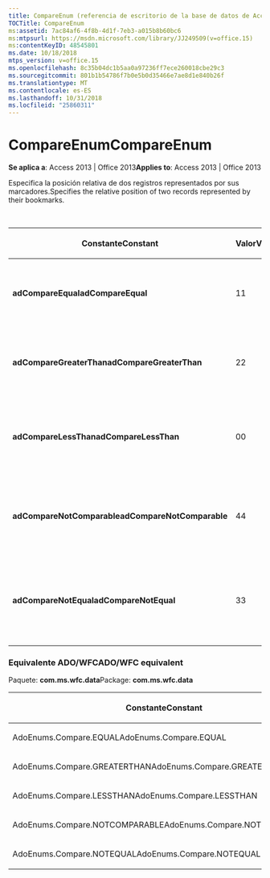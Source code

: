 ```yaml
---
title: CompareEnum (referencia de escritorio de la base de datos de Access)
TOCTitle: CompareEnum
ms:assetid: 7ac84af6-4f8b-4d1f-7eb3-a015b8b60bc6
ms:mtpsurl: https://msdn.microsoft.com/library/JJ249509(v=office.15)
ms:contentKeyID: 48545801
ms.date: 10/18/2018
mtps_version: v=office.15
ms.openlocfilehash: 8c35b04dc1b5aa0a97236ff7ece260018cbe29c3
ms.sourcegitcommit: 801b1b54786f7b0e5b0d35466e7ae8d1e840b26f
ms.translationtype: MT
ms.contentlocale: es-ES
ms.lasthandoff: 10/31/2018
ms.locfileid: "25860311"
---
```

# <a name="compareenum"></a><span data-ttu-id="85d1e-102">CompareEnum</span><span class="sxs-lookup"><span data-stu-id="85d1e-102">CompareEnum</span></span>

<span data-ttu-id="85d1e-103">**Se aplica a**: Access 2013 | Office 2013</span><span class="sxs-lookup"><span data-stu-id="85d1e-103">**Applies to**: Access 2013 | Office 2013</span></span>

<span data-ttu-id="85d1e-104">Especifica la posición relativa de dos registros representados por sus marcadores.</span><span class="sxs-lookup"><span data-stu-id="85d1e-104">Specifies the relative position of two records represented by their bookmarks.</span></span>

<br/>

<table>
<colgroup>
<col style="width: 33%" />
<col style="width: 33%" />
<col style="width: 33%" />
</colgroup>
<thead>
<tr class="header">
<th><p><span data-ttu-id="85d1e-105">Constante</span><span class="sxs-lookup"><span data-stu-id="85d1e-105">Constant</span></span></p></th>
<th><p><span data-ttu-id="85d1e-106">Valor</span><span class="sxs-lookup"><span data-stu-id="85d1e-106">Value</span></span></p></th>
<th><p><span data-ttu-id="85d1e-107">Descripción</span><span class="sxs-lookup"><span data-stu-id="85d1e-107">Description</span></span></p></th>
</tr>
</thead>
<tbody>
<tr class="odd">
<td><p><span data-ttu-id="85d1e-108"><strong>adCompareEqual</strong></span><span class="sxs-lookup"><span data-stu-id="85d1e-108"><strong>adCompareEqual</strong></span></span></p></td>
<td><p><span data-ttu-id="85d1e-109">1</span><span class="sxs-lookup"><span data-stu-id="85d1e-109">1</span></span></p></td>
<td><p><span data-ttu-id="85d1e-110">Indica que los marcadores son iguales.</span><span class="sxs-lookup"><span data-stu-id="85d1e-110">Indicates that the bookmarks are equal.</span></span></p></td>
</tr>
<tr class="even">
<td><p><span data-ttu-id="85d1e-111"><strong>adCompareGreaterThan</strong></span><span class="sxs-lookup"><span data-stu-id="85d1e-111"><strong>adCompareGreaterThan</strong></span></span></p></td>
<td><p><span data-ttu-id="85d1e-112">2</span><span class="sxs-lookup"><span data-stu-id="85d1e-112">2</span></span></p></td>
<td><p><span data-ttu-id="85d1e-113">Indica que el primer marcador está después del segundo.</span><span class="sxs-lookup"><span data-stu-id="85d1e-113">Indicates that the first bookmark is after the second.</span></span></p></td>
</tr>
<tr class="odd">
<td><p><span data-ttu-id="85d1e-114"><strong>adCompareLessThan</strong></span><span class="sxs-lookup"><span data-stu-id="85d1e-114"><strong>adCompareLessThan</strong></span></span></p></td>
<td><p><span data-ttu-id="85d1e-115">0</span><span class="sxs-lookup"><span data-stu-id="85d1e-115">0</span></span></p></td>
<td><p><span data-ttu-id="85d1e-116">Indica que el primer marcador está antes que el segundo.</span><span class="sxs-lookup"><span data-stu-id="85d1e-116">Indicates that the first bookmark is before the second.</span></span></p></td>
</tr>
<tr class="even">
<td><p><span data-ttu-id="85d1e-117"><strong>adCompareNotComparable</strong></span><span class="sxs-lookup"><span data-stu-id="85d1e-117"><strong>adCompareNotComparable</strong></span></span></p></td>
<td><p><span data-ttu-id="85d1e-118">4</span><span class="sxs-lookup"><span data-stu-id="85d1e-118">4</span></span></p></td>
<td><p><span data-ttu-id="85d1e-119">Indica que los marcadores no se pueden comparar.</span><span class="sxs-lookup"><span data-stu-id="85d1e-119">Indicates that the bookmarks cannot be compared.</span></span></p></td>
</tr>
<tr class="odd">
<td><p><span data-ttu-id="85d1e-120"><strong>adCompareNotEqual</strong></span><span class="sxs-lookup"><span data-stu-id="85d1e-120"><strong>adCompareNotEqual</strong></span></span></p></td>
<td><p><span data-ttu-id="85d1e-121">3</span><span class="sxs-lookup"><span data-stu-id="85d1e-121">3</span></span></p></td>
<td><p><span data-ttu-id="85d1e-122">Indica que los marcadores no son iguales y no están ordenados.</span><span class="sxs-lookup"><span data-stu-id="85d1e-122">Indicates that the bookmarks are not equal and not ordered.</span></span></p></td>
</tr>
</tbody>
</table>


### <a name="adowfc-equivalent"></a><span data-ttu-id="85d1e-123">Equivalente ADO/WFC</span><span class="sxs-lookup"><span data-stu-id="85d1e-123">ADO/WFC equivalent</span></span>

<span data-ttu-id="85d1e-124">Paquete: **com.ms.wfc.data**</span><span class="sxs-lookup"><span data-stu-id="85d1e-124">Package: **com.ms.wfc.data**</span></span>

<table>
<colgroup>
<col style="width: 100%" />
</colgroup>
<thead>
<tr class="header">
<th><p><span data-ttu-id="85d1e-125">Constante</span><span class="sxs-lookup"><span data-stu-id="85d1e-125">Constant</span></span></p></th>
</tr>
</thead>
<tbody>
<tr class="odd">
<td><p><span data-ttu-id="85d1e-126">AdoEnums.Compare.EQUAL</span><span class="sxs-lookup"><span data-stu-id="85d1e-126">AdoEnums.Compare.EQUAL</span></span></p></td>
</tr>
<tr class="even">
<td><p><span data-ttu-id="85d1e-127">AdoEnums.Compare.GREATERTHAN</span><span class="sxs-lookup"><span data-stu-id="85d1e-127">AdoEnums.Compare.GREATERTHAN</span></span></p></td>
</tr>
<tr class="odd">
<td><p><span data-ttu-id="85d1e-128">AdoEnums.Compare.LESSTHAN</span><span class="sxs-lookup"><span data-stu-id="85d1e-128">AdoEnums.Compare.LESSTHAN</span></span></p></td>
</tr>
<tr class="even">
<td><p><span data-ttu-id="85d1e-129">AdoEnums.Compare.NOTCOMPARABLE</span><span class="sxs-lookup"><span data-stu-id="85d1e-129">AdoEnums.Compare.NOTCOMPARABLE</span></span></p></td>
</tr>
<tr class="odd">
<td><p><span data-ttu-id="85d1e-130">AdoEnums.Compare.NOTEQUAL</span><span class="sxs-lookup"><span data-stu-id="85d1e-130">AdoEnums.Compare.NOTEQUAL</span></span></p></td>
</tr>
</tbody>
</table>

